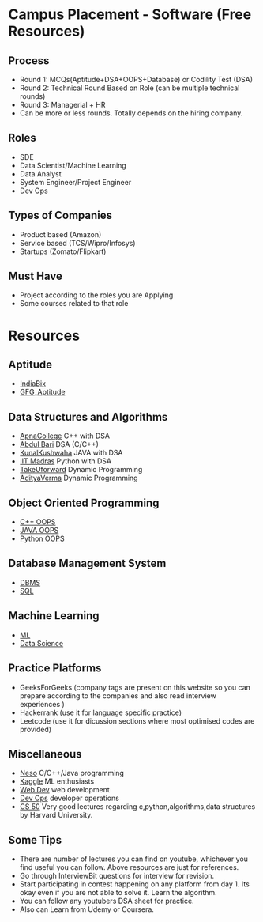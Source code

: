 # Campus Placement - Software (Free Resources)
## Process
- Round 1: MCQs(Aptitude+DSA+OOPS+Database) or Codility Test (DSA)
- Round 2: Technical Round Based on Role (can be multiple technical rounds)
- Round 3: Managerial + HR 
- Can be more or less rounds. Totally depends on the hiring company.
## Roles
- SDE
- Data Scientist/Machine Learning
- Data Analyst
- System Engineer/Project Engineer
- Dev Ops
## Types of Companies
- Product based (Amazon)
- Service based (TCS/Wipro/Infosys)
- Startups (Zomato/Flipkart)
## Must Have
- Project according to the roles you are Applying
- Some courses related to that role
# Resources
## Aptitude
- [IndiaBix]
- [GFG_Aptitude]
## Data Structures and Algorithms
- [ApnaCollege] C++ with DSA
- [Abdul Bari] DSA (C/C++)
- [KunalKushwaha] JAVA with DSA
- [IIT Madras] Python with DSA
- [TakeUforward] Dynamic Programming
- [AdityaVerma] Dynamic Programming
## Object Oriented Programming
- [C++ OOPS]
- [JAVA OOPS]
- [Python OOPS]
## Database Management System
- [DBMS]
- [SQL]
## Machine Learning
- [ML]
- [Data Science]
## Practice Platforms
- GeeksForGeeks (company tags are present on this website so you can prepare according to the companies and also read interview experiences )
- Hackerrank (use it for language specific practice)
- Leetcode (use it for dicussion sections where most optimised codes are provided)
## Miscellaneous
- [Neso] C/C++/Java programming
- [Kaggle] ML enthusiasts
- [Web Dev] web development
- [Dev Ops] developer operations
- [CS 50] Very good lectures regarding c,python,algorithms,data structures by Harvard University.

## Some Tips
- There are number of lectures you can find on youtube, whichever you find useful you can follow. Above resources are just for references.
- Go through InterviewBit questions for interview for revision.
- Start participating in contest happening on any platform from day 1. Its okay even if you are not able to solve it. Learn the algorithm.
- You can follow any youtubers DSA sheet for practice.
-  Also can Learn from Udemy or Coursera.



 
[CS 50]: <https://youtube.com/playlist?list=PLhQjrBD2T380F_inVRXMIHCqLaNUd7bN4>
[Abdul Bari]: <https://www.youtube.com/@abdul_bari/playlists>
[Dev Ops]: <https://www.youtube.com/watch?v=ZbG0c87wcM8&list=PL9gnSGHSqcnoqBXdMwUTRod4Gi3eac2Ak>
[Web Dev]: <https://www.youtube.com/watch?v=l1EssrLxt7E&list=PLfqMhTWNBTe3H6c9OGXb5_6wcc1Mca52n>
[Kaggle]: <https://www.kaggle.com/>
[Neso]: <https://www.youtube.com/@nesoacademy/playlists>
[Data Science]: <https://www.youtube.com/watch?v=-ETQ97mXXF0>
[ML]: <https://www.youtube.com/watch?v=9f-GarcDY58>
[SQL]: <https://www.youtube.com/watch?v=LGTbdjoEBVM>
[DBMS]: <https://www.youtube.com/watch?v=6Iu45VZGQDk&list=PLBlnK6fEyqRi_CUQ-FXxgzKQ1dwr_ZJWZ>
[Python OOPS]: <https://www.youtube.com/watch?v=mrhccLHtyN4&list=PLeo1K3hjS3utXiAr1FqrssqNU1Q0ai84x>
[JAVA OOPS]: <https://www.youtube.com/watch?v=7WhnYwoBY24&list=PLlhM4lkb2sEhf5NlWeYh_gdcN49pHjVP0>
[C++ OOPS]: <https://www.youtube.com/watch?v=m1fJjNLzRag>
[IIT Madras]: <https://www.youtube.com/watch?v=G-XixYjFNnA&list=PLZ2ps__7DhBaDccbZRgiU1sHX2gZrQ-XT>
[AdityaVerma]: <https://www.youtube.com/@TheAdityaVerma/playlists>
[TakeUforward]: <https://www.youtube.com/watch?v=tyB0ztf0DNY&list=PLgUwDviBIf0pwFf-BnpkXxs0Ra0eU2sJY>
[KunalKushwaha]: <https://www.youtube.com/watch?v=rZ41y93P2Qo&list=PL9gnSGHSqcnr_DxHsP7AW9ftq0AtAyYqJ>
[ApnaCollege]: <https://www.youtube.com/watch?v=z9bZufPHFLU&list=PLfqMhTWNBTe0b2nM6JHVCnAkhQRGiZMSJ>
[IndiaBix]: <https://www.indiabix.com/aptitude/questions-and-answers/>
[GFG_Aptitude]: <https://www.geeksforgeeks.org/aptitude-questions-and-answers/>
